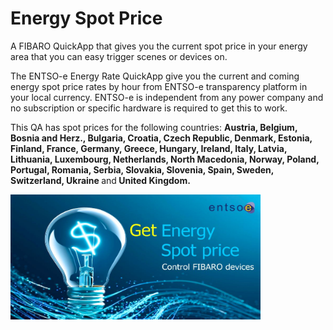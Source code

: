 # Energy Spot Price
A FIBARO QuickApp that gives you the current spot price in your energy area that you can easy trigger scenes or devices on.

The ENTSO-e Energy Rate QuickApp give you the current and coming energy spot price rates by hour  from ENTSO-e transparency platform in your local currency. ENTSO-e is independent from any power company and no subscription or specific hardware is required to get this to work.

This QA has spot prices for the following countries: <b>Austria, Belgium, Bosnia and Herz., Bulgaria, Croatia, Czech Republic, Denmark, Estonia, Finland, France, Germany, Greece, Hungary, Ireland, Italy, Latvia, Lithuania, Luxembourg, Netherlands, North Macedonia, Norway, Poland, Portugal, Romania, Serbia, Slovakia, Slovenia, Spain, Sweden, Switzerland, Ukraine </b>and<b> United Kingdom.</b>

<img src="img/EnergyRate Logo.jpg" width="400" height="200"/>
